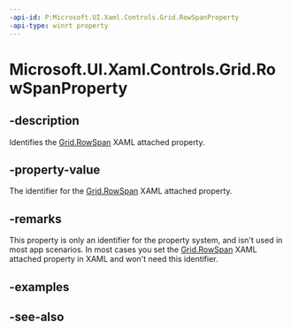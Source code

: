 ```yaml
---
-api-id: P:Microsoft.UI.Xaml.Controls.Grid.RowSpanProperty
-api-type: winrt property
---
```


<!-- Property syntax
public Windows.UI.Xaml.DependencyProperty RowSpanProperty { get; }
-->

# Microsoft.UI.Xaml.Controls.Grid.RowSpanProperty

## -description
Identifies the [Grid.RowSpan](/windows/winui/api/microsoft.ui.xaml.controls.grid#xaml-attached-properties) XAML attached property.

## -property-value
The identifier for the [Grid.RowSpan](/windows/winui/api/microsoft.ui.xaml.controls.grid#xaml-attached-properties) XAML attached property.

## -remarks
This property is only an identifier for the property system, and isn't used in most app scenarios. In most cases you set the [Grid.RowSpan](/windows/winui/api/microsoft.ui.xaml.controls.grid#xaml-attached-properties) XAML attached property in XAML and won't need this identifier.

## -examples

## -see-also
